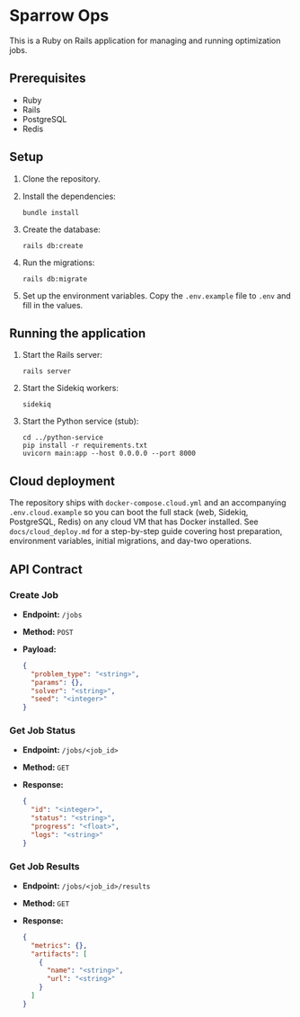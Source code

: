 # Sparrow Ops

This is a Ruby on Rails application for managing and running optimization jobs.

## Prerequisites

- Ruby
- Rails
- PostgreSQL
- Redis

## Setup

1.  Clone the repository.
2.  Install the dependencies:

    ```
    bundle install
    ```

3.  Create the database:

    ```
    rails db:create
    ```

4.  Run the migrations:

    ```
    rails db:migrate
    ```

5.  Set up the environment variables. Copy the `.env.example` file to `.env` and fill in the values.

## Running the application

1.  Start the Rails server:

    ```
    rails server
    ```

2.  Start the Sidekiq workers:

    ```
    sidekiq
    ```

3.  Start the Python service (stub):

    ```
    cd ../python-service
    pip install -r requirements.txt
    uvicorn main:app --host 0.0.0.0 --port 8000
    ```

## Cloud deployment

The repository ships with `docker-compose.cloud.yml` and an accompanying
`.env.cloud.example` so you can boot the full stack (web, Sidekiq, PostgreSQL,
Redis) on any cloud VM that has Docker installed. See `docs/cloud_deploy.md`
for a step-by-step guide covering host preparation, environment variables,
initial migrations, and day-two operations.

## API Contract

### Create Job

-   **Endpoint:** `/jobs`
-   **Method:** `POST`
-   **Payload:**

    ```json
    {
      "problem_type": "<string>",
      "params": {},
      "solver": "<string>",
      "seed": "<integer>"
    }
    ```

### Get Job Status

-   **Endpoint:** `/jobs/<job_id>`
-   **Method:** `GET`
-   **Response:**

    ```json
    {
      "id": "<integer>",
      "status": "<string>",
      "progress": "<float>",
      "logs": "<string>"
    }
    ```

### Get Job Results

-   **Endpoint:** `/jobs/<job_id>/results`
-   **Method:** `GET`
-   **Response:**

    ```json
    {
      "metrics": {},
      "artifacts": [
        {
          "name": "<string>",
          "url": "<string>"
        }
      ]
    }
    ```
